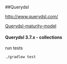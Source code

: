 ##Querydsl

http://www.querydsl.com/ 

[Querydsl-maturity-model](https://griffio.github.io/java/2014/09/01/Querydsl-maturity-model/)

#### Querydsl 3.7.x - collections

run tests

~~~
./gradlew test
~~~

